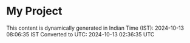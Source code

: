 # My Project

This content is dynamically generated in Indian Time (IST): 2024-10-13 08:06:35 IST
Converted to UTC: 2024-10-13 02:36:35 UTC
